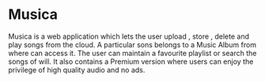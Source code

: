 # Musica
Musica is a web application which lets the user upload , store , delete and play songs from the cloud. A particular sons belongs to a Music Album from where can access it. The user can maintain a favourite playlist or search the songs of will. It also contains a Premium version where users can enjoy the privilege of high quality audio and no ads.
